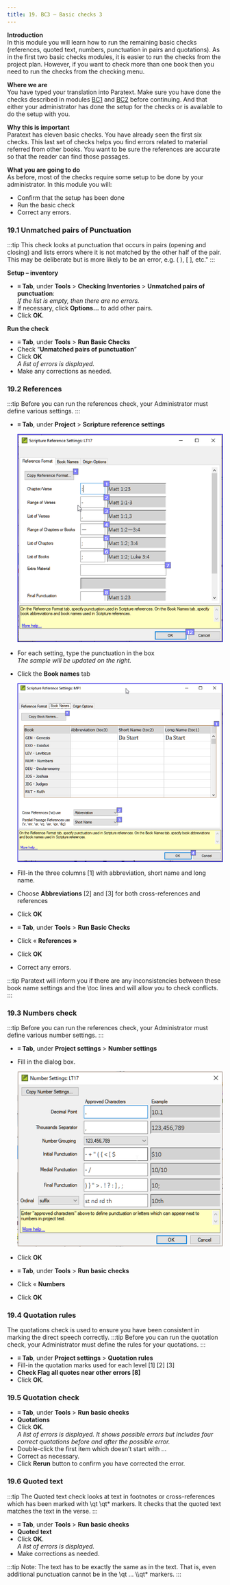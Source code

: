 ```yaml
---
title: 19. BC3 – Basic checks 3
---
```

**Introduction**  
In this module you will learn how to run the remaining basic checks (references, quoted text, numbers, punctuation in pairs and quotations). As in the first two basic checks modules, it is easier to run the checks from the project plan. However, if you want to check more than one book then you need to run the checks from the checking menu.

**Where we are**  
You have typed your translation into Paratext. Make sure you have done the checks described in modules [BC1](../02-Stage-1/5.BC1.md) and [BC2](../03-Stage-2/12.BC2.md) before continuing. And that either your administrator has done the setup for the checks or is available to do the setup with you.

**Why this is important**  
Paratext has eleven basic checks. You have already seen the first six checks. This last set of checks helps you find errors related to material referred from other books. You want to be sure the references are accurate so that the reader can find those passages.

**What you are going to do**  
As before, most of the checks require some setup to be done by your administrator. In this module you will:

-   Confirm that the setup has been done
-   Run the basic check
-   Correct any errors.

### 19.1 Unmatched pairs of Punctuation
:::tip
This check looks at punctuation that occurs in pairs (opening and closing) and lists errors where it is not matched by the other half of the pair. This may be deliberate but is more likely to be an error, e.g. ( ), [ ], etc."
:::

**Setup – inventory**  
-   **≡ Tab**, under **Tools** \> **Checking Inventories** \> **Unmatched pairs of punctuation**:  
    *If the list is empty, then there are no errors.*
-   If necessary, click **Options...** to add other pairs.
-   Click **OK**.

**Run the check**  
-   **≡ Tab**, under **Tools** \> **Run Basic Checks**
-   Check “**Unmatched pairs of punctuation**”
-   Click **OK**  
    *A list of errors is displayed.*
-   Make any corrections as needed.

### 19.2 References
:::tip
Before you can run the references check, your Administrator must define various settings.
:::
-   **≡ Tab**, under **Project** \> **Scripture reference settings**

    ![](../media/3c1285a01332fb29eae740742aa7e93f.png)

-   For each setting, type the punctuation in the box  
    *The sample will be updated on the right.*
-   Click the **Book names** tab

    ![](../media/467ba2802d10332431011d3088c21007.png)

-   Fill-in the three columns [1] with abbreviation, short name and long name.
-   Choose **Abbreviations** [2] and [3] for both cross-references and references
-   Click **OK**
-   **≡ Tab**, under **Tools** \> **Run Basic Checks**
-   Click « **References »**
-   Click **OK**
-   Correct any errors.

:::tip
Paratext will inform you if there are any inconsistencies between these book name settings and the \\toc lines and will allow you to check conflicts.
:::
### 19.3 Numbers check
:::tip
Before you can run the references check, your Administrator must define various number settings.
:::
-   **≡ Tab,** under **Project settings** \> **Number settings**
-   Fill in the dialog box.

    ![](../media/4b329d472418ce7ddd29314a741ea75c.png)

-   Click **OK**
-   **≡ Tab**, under **Tools** \> **Run basic checks**
-   Click « **Numbers**
-   Click **OK**

### 19.4 Quotation rules

The quotations check is used to ensure you have been consistent in marking the direct speech correctly.
:::tip
Before you can run the quotation check, your Administrator must define the rules for your quotations.
:::
-   **≡ Tab**, under **Project settings** \> **Quotation rules**
-   Fill-in the quotation marks used for each level [1] [2] [3]
-   **Check Flag all quotes near other errors [8]**
-   Click **OK**.

### 19.5 Quotation check

-   **≡ Tab**, under **Tools** \> **Run basic checks**
-   **Quotations**
-   Click **OK**.  
    *A list of errors is displayed. It shows possible errors but includes four correct quotations before and after the possible error.*
-   Double-click the first item which doesn’t start with ...
-   Correct as necessary.
-   Click **Rerun** button to confirm you have corrected the error.

### 19.6 Quoted text
:::tip
The Quoted text check looks at text in footnotes or cross-references which has been marked with \\qt \\qt\* markers. It checks that the quoted text matches the text in the verse.
:::
-   **≡ Tab**, under **Tools** \> **Run basic checks**
-   **Quoted text**
-   Click **OK**.  
    *A list of errors is displayed.*
-   Make corrections as needed.

:::tip
Note: The text has to be exactly the same as in the text. That is, even additional punctuation cannot be in the \\qt … \\\\qt\* markers.
:::

